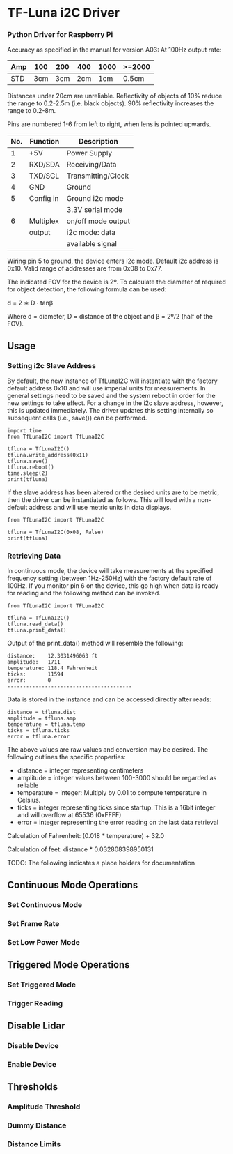 # TF-Luna i2C Driver
### Python Driver for Raspberry Pi


Accuracy as specified in the manual for version A03:
At 100Hz output rate:

| Amp |  100  |  200  |  400  |  1000  | >=2000  |
| ----|-------|-------|-------|--------|---------|
| STD  |  3cm  |  3cm  |  2cm  |  1cm   | 0.5cm   |

Distances under 20cm are unreliable.  Reflectivity of
objects of 10% reduce the range to 0.2-2.5m (i.e. black
objects).  90% reflectivity increases the range to 0.2-8m.

Pins are numbered 1-6 from left to right, when lens is pointed
upwards.


| No.  | Function    | Description          |
|------|-------------|----------------------|
|  1   |  +5V        |  Power Supply        |
|  2   |  RXD/SDA    |  Receiving/Data      |
|  3   |  TXD/SCL    |  Transmitting/Clock  |
|  4   |  GND        |  Ground              |
|  5   |  Config in  |  Ground i2c mode     |
|      |             |  3.3V serial mode    |
|  6   |  Multiplex  |  on/off mode output  |
|      |  output     |  i2c mode: data      |
|      |             |  available signal    |

Wiring pin 5 to ground, the device enters i2c mode.  Default i2c address is 0x10.  Valid range of addresses are from 0x08 to 0x77.

The indicated FOV for the device is 2º.  To calculate the diameter of required for object detection, the following formula can be used:

d = 2 ∗ D ∙ tanβ

Where d = diameter, D = distance of the object and β = 2º/2 (half of the FOV).

## Usage

### Setting i2c Slave Address

By default, the new instance of TfLunaI2C will instantiate with the factory default address 0x10 and will  use imperial units for measurements.  In general settings need to be saved and the system reboot in order for the new settings to take effect.  For a change in the i2c slave address, however, this is updated immediately.  The driver updates this setting internally so subsequent calls (i.e., save()) can be performed. 
```
import time
from TfLunaI2C import TfLunaI2C

tfluna = TfLunaI2C()
tfluna.write_address(0x11)
tfluna.save()
tfluna.reboot()
time.sleep(2)
print(tfluna)
```

If the slave address has been altered or the desired units are to be metric, then the driver can be instantiated as follows.  This will load with a non-default address and will use metric units in data displays.
```
from TfLunaI2C import TFLunaI2C

tfluna = TfLunaI2C(0x08, False)
print(tfluna)
```

### Retrieving Data

In continuous mode, the device will take measurements at the specified frequency setting (between 1Hz-250Hz) with the factory default rate of 100Hz.  If you monitor pin 6 on the device, this go high when data is ready for reading and the following method can be invoked.
```
from TfLunaI2C import TFLunaI2C

tfluna = TfLunaI2C()
tfluna.read_data()
tfluna.print_data()
```
Output of the print_data() method will resemble the following:
```
distance:    12.3031496063 ft
amplitude:   1711
temperature: 118.4 Fahrenheit
ticks:       11594
error:       0
----------------------------------------
```
Data is stored in the instance and can be accessed directly after reads:
```
distance = tfluna.dist
amplitude = tfluna.amp
temperature = tfluna.temp
ticks = tfluna.ticks
error = tfluna.error
```
The above values are raw values and conversion may be desired.  The following outlines the specific properties:
* distance = integer representing centimeters
* amplitude = integer values between 100-3000 should be regarded as reliable
* temperature = integer:  Multiply by 0.01 to compute temperature in Celsius.
* ticks = integer representing ticks since startup.  This is a 16bit integer and will overflow at 65536 (0xFFFF)
* error = integer representing the error reading on the last data retrieval

Calculation of Fahrenheit: (0.018 * temperature) + 32.0

Calculation of feet: distance * 0.032808398950131

TODO: The following indicates a place holders for documentation

## Continuous Mode Operations

### Set Continuous Mode

### Set Frame Rate

### Set Low Power Mode

## Triggered Mode Operations

### Set Triggered Mode

### Trigger Reading

## Disable Lidar

### Disable Device

### Enable Device

## Thresholds

### Amplitude Threshold

### Dummy Distance

### Distance Limits



